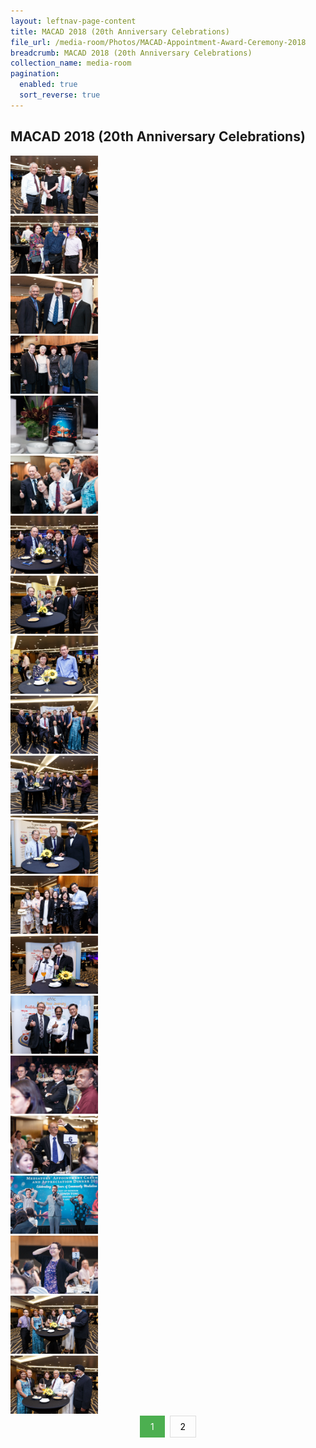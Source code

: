 ```yaml
---
layout: leftnav-page-content
title: MACAD 2018 (20th Anniversary Celebrations)
file_url: /media-room/Photos/MACAD-Appointment-Award-Ceremony-2018
breadcrumb: MACAD 2018 (20th Anniversary Celebrations)
collection_name: media-room
pagination:
  enabled: true
  sort_reverse: true
---
```


MACAD 2018 (20th Anniversary Celebrations)
---


<div class="row">
  <div class="col is-4"><img src="/images/cq5dam.thumbnail.140.100(75).png"></div>
  <div class="col is-4"><img src="/images/cq5dam.thumbnail.140.100(0).png"></div>
  <div class="col is-4"><img src="/images/cq5dam.thumbnail.140.100(1).png"></div>
</div>
<div class="row">
  <div class="col is-4"><img src="/images/cq5dam.thumbnail.140.1002).png"></div>
  <div class="col is-4"><img src="/images/cq5dam.thumbnail.140.100(3).png"></div>
  <div class="col is-4"><img src="/images/cq5dam.thumbnail.140.100(4).png"></div>
</div>
<div class="row">
  <div class="col is-4"><img src="/images/cq5dam.thumbnail.140.100(5).png"></div>
  <div class="col is-4"><img src="/images/cq5dam.thumbnail.140.100(6).png"></div>
  <div class="col is-4"><img src="/images/cq5dam.thumbnail.140.100(7).png"></div>
</div>
<div class="row">
  <div class="col is-4"><img src="/images/cq5dam.thumbnail.140.100(8).png"></div>
  <div class="col is-4"><img src="/images/cq5dam.thumbnail.140.100(9).png"></div>
  <div class="col is-4"><img src="/images/cq5dam.thumbnail.140.100(10).png"></div>
</div>
<div class="row">
  <div class="col is-4"><img src="/images/cq5dam.thumbnail.140.100(11).png"></div>
  <div class="col is-4"><img src="/images/cq5dam.thumbnail.140.100(12).png"></div>
  <div class="col is-4"><img src="/images/cq5dam.thumbnail.140.100(13).png"></div>
</div>
<div class="row">
  <div class="col is-4"><img src="/images/cq5dam.thumbnail.140.100(14).png"></div>
  <div class="col is-4"><img src="/images/cq5dam.thumbnail.140.100(15).png"></div>
  <div class="col is-4"><img src="/images/cq5dam.thumbnail.140.100(16).png"></div>
</div>
<div class="row">
  <div class="col is-4"><img src="/images/cq5dam.thumbnail.140.100(17).png"></div>
  <div class="col is-4"><img src="/images/cq5dam.thumbnail.140.100(18).png"></div>
  <div class="col is-4"><img src="/images/cq5dam.thumbnail.140.100(19).png"></div>
</div>


<style>
.center {
  text-align: center;
}

.pagination {
  display: inline-block;
}

.pagination a {
  color: black;
  float: left;
  padding: 8px 16px;
  text-decoration: none;
  transition: background-color .3s;
  border: 1px solid #ddd;
  margin: 0 4px;
}

.pagination a.active {
  background-color: #4CAF50;
  color: white;
  border: 1px solid #4CAF50;
}

.pagination a:hover:not(.active) {background-color: #ddd;}
</style>


<div class="center">
  <div class="pagination">
  <a href="https://mlaw-cmc-staging.netlify.com/media-room/photos/macad201820thanniversarycelebrations" class="active">1</a>
  <a href="https://mlaw-cmc-staging.netlify.com/media-room/photos/macad-appointment-award-ceremony-2018">2</a>
  </div>
</div>
